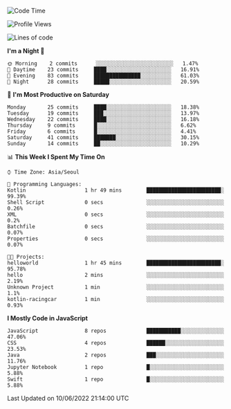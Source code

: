 <!--START_SECTION:waka-->
![Code Time](http://img.shields.io/badge/Code%20Time-852%20hrs%2020%20mins-blue)

![Profile Views](http://img.shields.io/badge/Profile%20Views-0-blue)

![Lines of code](https://img.shields.io/badge/From%20Hello%20World%20I%27ve%20Written-54%20Thousand%20lines%20of%20code-blue)

**I'm a Night 🦉** 

```text
🌞 Morning    2 commits      ░░░░░░░░░░░░░░░░░░░░░░░░░   1.47% 
🌆 Daytime    23 commits     ████░░░░░░░░░░░░░░░░░░░░░   16.91% 
🌃 Evening    83 commits     ███████████████░░░░░░░░░░   61.03% 
🌙 Night      28 commits     █████░░░░░░░░░░░░░░░░░░░░   20.59%

```
📅 **I'm Most Productive on Saturday** 

```text
Monday       25 commits     ████░░░░░░░░░░░░░░░░░░░░░   18.38% 
Tuesday      19 commits     ███░░░░░░░░░░░░░░░░░░░░░░   13.97% 
Wednesday    22 commits     ████░░░░░░░░░░░░░░░░░░░░░   16.18% 
Thursday     9 commits      █░░░░░░░░░░░░░░░░░░░░░░░░   6.62% 
Friday       6 commits      █░░░░░░░░░░░░░░░░░░░░░░░░   4.41% 
Saturday     41 commits     ███████░░░░░░░░░░░░░░░░░░   30.15% 
Sunday       14 commits     ██░░░░░░░░░░░░░░░░░░░░░░░   10.29%

```


📊 **This Week I Spent My Time On** 

```text
⌚︎ Time Zone: Asia/Seoul

💬 Programming Languages: 
Kotlin                   1 hr 49 mins        ████████████████████████░   99.39% 
Shell Script             0 secs              ░░░░░░░░░░░░░░░░░░░░░░░░░   0.26% 
XML                      0 secs              ░░░░░░░░░░░░░░░░░░░░░░░░░   0.2% 
Batchfile                0 secs              ░░░░░░░░░░░░░░░░░░░░░░░░░   0.07% 
Properties               0 secs              ░░░░░░░░░░░░░░░░░░░░░░░░░   0.07%

🐱‍💻 Projects: 
helloworld               1 hr 45 mins        ████████████████████████░   95.78% 
hello                    2 mins              ░░░░░░░░░░░░░░░░░░░░░░░░░   2.19% 
Unknown Project          1 min               ░░░░░░░░░░░░░░░░░░░░░░░░░   1.1% 
kotlin-racingcar         1 min               ░░░░░░░░░░░░░░░░░░░░░░░░░   0.93%

```

**I Mostly Code in JavaScript** 

```text
JavaScript               8 repos             ███████████░░░░░░░░░░░░░░   47.06% 
CSS                      4 repos             ██████░░░░░░░░░░░░░░░░░░░   23.53% 
Java                     2 repos             ███░░░░░░░░░░░░░░░░░░░░░░   11.76% 
Jupyter Notebook         1 repo              █░░░░░░░░░░░░░░░░░░░░░░░░   5.88% 
Swift                    1 repo              █░░░░░░░░░░░░░░░░░░░░░░░░   5.88%

```



 Last Updated on 10/06/2022 21:14:00 UTC
<!--END_SECTION:waka-->
